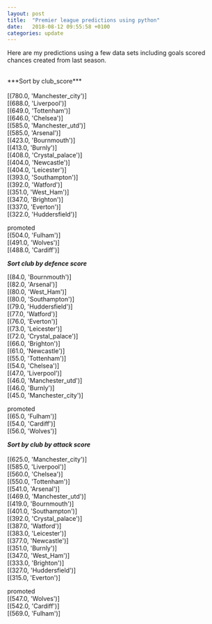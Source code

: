 ```yaml
---
layout: post
title:  "Premier league predictions using python"
date:   2018-08-12 09:55:58 +0100
categories: update
---
```


Here are my predictions using a few data sets including goals scored chances created from last season.

<br>
***Sort by club_score***<br>
<br>
[(780.0, 'Manchester_city')]<br>
[(688.0, 'Liverpool')]<br>
[(649.0, 'Tottenham')]<br>
[(646.0, 'Chelsea')]<br>
[(585.0, 'Manchester_utd')]<br>
[(585.0, 'Arsenal')]<br>
[(423.0, 'Bournmouth')]<br>
[(413.0, 'Burnly')]<br>
[(408.0, 'Crystal_palace')]<br>
[(404.0, 'Newcastle')]<br>
[(404.0, 'Leicester')]<br>
[(393.0, 'Southampton')]<br>
[(392.0, 'Watford')]<br>
[(351.0, 'West_Ham')]<br>
[(347.0, 'Brighton')]<br>
[(337.0, 'Everton')]<br>
[(322.0, 'Huddersfield')]<br>


promoted<br>
[(504.0, 'Fulham')]<br>
[(491.0, 'Wolves')]<br>
[(488.0, 'Cardiff')]<br>

***Sort club by defence score***<br>

[(84.0, 'Bournmouth')]<br>
[(82.0, 'Arsenal')]<br>
[(80.0, 'West_Ham')]<br>
[(80.0, 'Southampton')]<br>
[(79.0, 'Huddersfield')]<br>
[(77.0, 'Watford')]<br>
[(76.0, 'Everton')]<br>
[(73.0, 'Leicester')]<br>
[(72.0, 'Crystal_palace')]<br>
[(66.0, 'Brighton')]<br>
[(61.0, 'Newcastle')]<br>
[(55.0, 'Tottenham')]<br>
[(54.0, 'Chelsea')]<br>
[(47.0, 'Liverpool')]<br>
[(46.0, 'Manchester_utd')]<br>
[(46.0, 'Burnly')]<br>
[(45.0, 'Manchester_city')]<br>



promoted<br>
[(65.0, 'Fulham')]<br>
[(54.0, 'Cardiff')]<br>
[(56.0, 'Wolves')]<br>

***Sort by club by attack score***<br>
<br>
[(625.0, 'Manchester_city')]<br>
[(585.0, 'Liverpool')]<br>
[(560.0, 'Chelsea')]<br>
[(550.0, 'Tottenham')]<br>
[(541.0, 'Arsenal')]<br>
[(469.0, 'Manchester_utd')]<br>
[(419.0, 'Bournmouth')]<br>
[(401.0, 'Southampton')]<br>
[(392.0, 'Crystal_palace')]<br>
[(387.0, 'Watford')]<br>
[(383.0, 'Leicester')]<br>
[(377.0, 'Newcastle')]<br>
[(351.0, 'Burnly')]<br>
[(347.0, 'West_Ham')]<br>
[(333.0, 'Brighton')]<br>
[(327.0, 'Huddersfield')]<br>
[(315.0, 'Everton')]<br>



promoted<br>
[(547.0, 'Wolves')]<br>
[(542.0, 'Cardiff')]<br>
[(569.0, 'Fulham')]<br>
